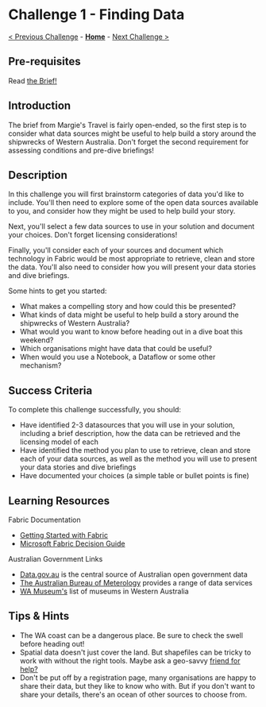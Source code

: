 # Challenge 1 - Finding Data

[< Previous Challenge](./Challenge-00.md) - **[Home](../README.md)** - [Next Challenge >](./Challenge-02.md)

## Pre-requisites

Read [the Brief!](../readme.md)

## Introduction

The brief from Margie's Travel is fairly open-ended, so the first step is to consider what data sources might be useful to help build a story around the shipwrecks of Western Australia. Don't forget the second requirement for assessing conditions and pre-dive briefings!  


## Description

In this challenge you will first brainstorm categories of data you'd like to include. You'll then need to explore some of the open data sources available to you, and consider how they might be used to help build your story.

Next, you'll select a few data sources to use in your solution and document your choices. Don't forget licensing considerations!

Finally, you'll consider each of your sources and document which technology in Fabric would be most appropriate to retrieve, clean and store the data. You'll also need to consider how you will present your data stories and dive briefings.

Some hints to get you started:

- What makes a compelling story and how could this be presented?
- What kinds of data might be useful to help build a story around the shipwrecks of Western Australia?
- What would you want to know before heading out in a dive boat this weekend?
- Which organisations might have data that could be useful? 
- When would you use a Notebook, a Dataflow or some other mechanism?

## Success Criteria


To complete this challenge successfully, you should:

- Have identified 2-3 datasources that you will use in your solution, including a brief description, how the data can be retrieved and the licensing model of each
- Have identified the method you plan to use to retrieve, clean and store each of your data sources, as well as the method you will use to present your data stories and dive briefings
- Have documented your choices (a simple table or bullet points is fine)

## Learning Resources

Fabric Documentation

- [Getting Started with Fabric](https://learn.microsoft.com/en-us/fabric/get-started/)
- [Microsoft Fabric Decision Guide](https://learn.microsoft.com/en-us/fabric/get-started/decision-guide-pipeline-dataflow-spark)


Australian Government Links
 
- [Data.gov.au](https://data.gov.au/data/about) is the central source of Australian open government data
- [The Australian Bureau of Meterology](http://www.bom.gov.au/)  provides a range of data services
- [WA Museum's](https://museum.wa.gov.au/museums/) list of museums in Western Australia



## Tips & Hints

- The WA coast can be a dangerous place.  Be sure to check the swell before heading out!
- Spatial data doesn't just cover the land. But shapefiles can be tricky to work with without the right tools. Maybe ask a geo-savvy [friend for help?](https://en.wikipedia.org/wiki/Giant_panda)
- Don't be put off by a registration page, many organisations are happy to share their data, but they like to know who with. But if you don't want to share your details, there's an ocean of other sources to choose from.
